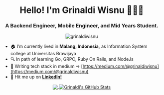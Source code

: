 <h1 align="center">Hello! I'm Grinaldi Wisnu 🙇🏻‍♂️</h1>
<h3 align="center">A Backend Engineer, Mobile Engineer, and Mid Years Student.</h3>

<p align="center"> <img src="https://komarev.com/ghpvc/?username=grinaldiwisnu" alt="grinaldiwisnu" /> </p>

- 🏠 I’m currently lived in **Malang, Indonesia,** as Information System college at Universitas Brawijaya
- 🔍 In path of learning Go, GRPC, Ruby On Rails, and NodeJs
- 📝 Writing tech stack in medium => [https://medium.com/@grinaldiwisnu](https://medium.com/@grinaldiwisnu)
- 📩 Hit me up on **[LinkedIn!](https://linkedin.com/in/grinaldiwisnu)**


<p align="center">
  <a href="https://github.com/grinaldiwisnu">
    <img align="center" src="https://github-readme-stats.vercel.app/api/top-langs/?username=grinaldiwisnu&hide=htm&langs_count=8&layout=compact" />
  </a>
  <a href="https://github.com/masnormen">
    <img align="center" src="https://github-readme-stats.vercel.app/api?username=grinaldiwisnu&show_icons=true&line_height=33&count_private=true" alt="Grinaldi's GitHub Stats" />
  </a>
</p>
